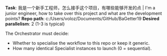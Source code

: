 **Task**: 我是一个新手工程师，怎么接手这个项目，有哪些能够开发的点 | I'm a junior engineer, how to take over this project and what are the development points?
**Repo path**: c:/Users/voloz/Documents/GitHub/BaGetter19
**Desired parallelism**: 2 (1-3 is typical)

The Orchestrator must decide:

- Whether to specialise the workflow to this repo or keep it generic.
- How many identical Specialist instances to launch (0 = sequential).